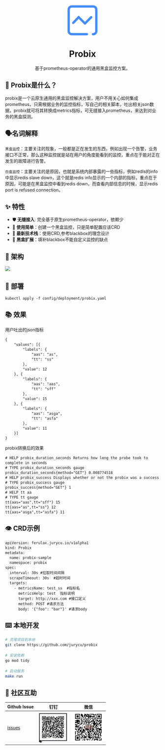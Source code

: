 <p align="center">
  <a href="https://github.com/jurycu/umi-dva-antd-admin">
    <img width="100" src="https://github.com/jurycu/probix/blob/main/probix-monitor.png">
  </a>
</p>

<h1 align="center">Probix</h1>

<div align="center">
基于prometheus-operator的通用黑盒监控方案。
</div>

## 🌿 Probix是什么？
probix是一个云原生通用的黑盒监控解决方案，用户不用关心如何集成prometheus，只需根据业务的监控指标，写自己的相关脚本，吐出相关json数据，probix就可将其转换成metrics指标，可无缝接入prometheus，来达到对业务的黑盒探测。

## 🗣名词解释
`黑盒监控`：主要关注的现象，一般都是正在发生的东西，例如出现一个告警，业务接口不正常，那么这种监控就是站在用户的角度能看到的监控，重点在于能对正在发生的故障进行告警。

`白盒监控`：主要关注的是原因，也就是系统内部暴露的一些指标，例如redis的info中显示redis slave down，这个就是redis info显示的一个内部的指标，重点在于原因，可能是在黑盒监控中看到redis down，而查看内部信息的时候，显示redis port is refused connection。

## ✨ 特性

- 🛡 **无缝接入**: 完全基于原生prometheus-operator，依赖少
- 💎 **使用简单**：创建一个黑盒监控，只是简单配置应该CRD
- 🚀 **最新技术栈**：使用CRD,参考blackbox的理念设计
- 🔢 **黑盒扩展**：填补blackbox不能自定义监控的缺点



## 📜 架构

<img src="https://github.com/jurycu/umi-dva-antd-admin/blob/main/probix-arch.png" /> 

## 🎉 部署
````
kubectl apply -f config/deployment/probix.yaml
````

## 📚  效果
用户吐出的json指标
````
{
	"values": [{
		"labels": {
			"aas": "as",
			"tt": "ss"
		},
		"value": 12
	}, {
		"labels": {
			"aas": "aas",
			"tt": "sff"
		},
		"value": 15
	}, {
		"labels": {
			"aas": "asga",
			"tt": "asfa"
		},
		"value": 11
	}]
}
````

probix转换后的效果
````
# HELP probix_duration_seconds Returns how long the probe took to complete in seconds
# TYPE probix_duration_seconds gauge
probix_duration_seconds{method="GET"} 0.008774518
# HELP probix_success Displays whether or not the probix was a success
# TYPE probix_success gauge
probix_success{method="GET"} 1
# HELP tt aa
# TYPE tt gauge
tt{aas="aas",tt="sff"} 15
tt{aas="as",tt="ss"} 12
tt{aas="asga",tt="asfa"} 11
````

## 👁 CRD示例
````
apiVersion: ferulax.jurycu.io/v1alpha1
kind: Probix
metadata:
  name: probix-sample
  namespace: probix
spec:
  interval: 30s #拉取时间间隔
  scrapeTimeout: 30s  #超时时间
  targets:
    - metricsName: test_ss  #指标名
      metricsHelp: test  指标说明
      target: http://xxx.com #接口定义
      method: POST #请求方法
      body: '{"foo": "bar"}' #请求body
````

## ⌨️ 本地开发

```sh
# 克隆项目到本地
git clone https://github.com/jurycu/probix

# 安装依赖
go mod tidy

# 启动服务
make run
```


## 👥 社区互助

| Github Issue                                      | 钉钉                                                                                     | 微信                                                                                   |
| ------------------------------------------------- | ------------------------------------------------------------------------------------------ | ---------------------------------------------------------------------------------------- |
| [issues](https://github.com/jurycu/probix/issues) | <img src="https://github.com/jurycu/umi-dva-antd-admin/blob/main/src/assets/dingtalk.jpg" width="100" /> | <img src="https://github.com/jurycu/umi-dva-antd-admin/blob/main/src/assets/wechat.png" width="100" /> |
